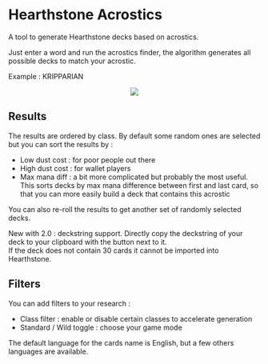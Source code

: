 # Hearthstone Acrostics

A tool to generate Hearthstone decks based on acrostics.

Just enter a word and run the acrostics finder, the algorithm generates all possible decks to match your acrostic.

Example : KRIPPARIAN

<p align="center">
  <img src="https://i.imgur.com/eE3HBxe.png">
</p>

## Results

The results are ordered by class. By default some random ones are selected but you can sort the results by :

- Low dust cost : for poor people out there
- High dust cost : for wallet players
- Max mana diff : a bit more complicated but probably the most useful. This sorts decks by max mana difference between first and last card, so that you can more easily build a deck that contains this acrostic

You can also re-roll the results to get another set of randomly selected decks.

<aside class="success">
  New with 2.0 : deckstring support. Directly copy the deckstring of your deck to your clipboard with the button next to it. 
</aside>

<aside class="warning">
  If the deck does not contain 30 cards it cannot be imported into Hearthstone.
</aside>

## Filters

You can add filters to your research : 

- Class filter : enable or disable certain classes to accelerate generation
- Standard / Wild toggle : choose your game mode

The default language for the cards name is English, but a few others languages are available.
